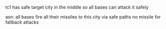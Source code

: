 tc1 has safe target city in the middle so all bases can attack it safely

asn:
all bases fire all their missiles to this city via safe paths
no missile for fallback attacks

